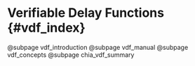 # Verifiable Delay Functions {#vdf_index}
@subpage vdf_introduction
@subpage vdf_manual
@subpage vdf_concepts
@subpage chia_vdf_summary